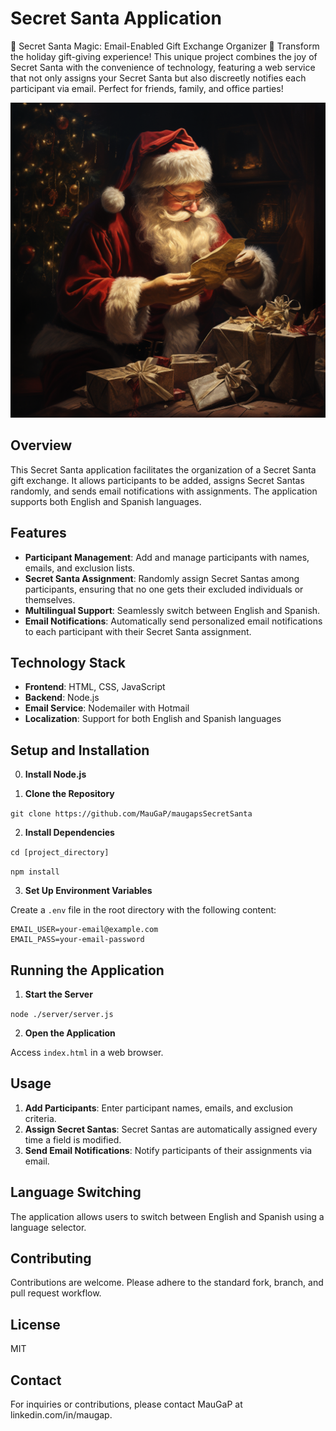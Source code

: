# Secret Santa Application
🎅 Secret Santa Magic: Email-Enabled Gift Exchange Organizer 🎄
Transform the holiday gift-giving experience! This unique project combines the joy of Secret Santa with the convenience of technology, featuring a web service that not only assigns your Secret Santa but also discreetly notifies each participant via email. Perfect for friends, family, and office parties!

![alt text](https://github.com/MauGaP/maugapsSecretSanta/blob/main/maugap_secret_santa.png?raw=true)

## Overview

This Secret Santa application facilitates the organization of a Secret Santa gift exchange. It allows participants to be added, assigns Secret Santas randomly, and sends email notifications with assignments. The application supports both English and Spanish languages.

## Features

- **Participant Management**: Add and manage participants with names, emails, and exclusion lists.
- **Secret Santa Assignment**: Randomly assign Secret Santas among participants, ensuring that no one gets their excluded individuals or themselves.
- **Multilingual Support**: Seamlessly switch between English and Spanish.
- **Email Notifications**: Automatically send personalized email notifications to each participant with their Secret Santa assignment.

## Technology Stack

- **Frontend**: HTML, CSS, JavaScript
- **Backend**: Node.js
- **Email Service**: Nodemailer with Hotmail
- **Localization**: Support for both English and Spanish languages

## Setup and Installation

0. **Install Node.js**

1. **Clone the Repository**

`git clone https://github.com/MauGaP/maugapsSecretSanta`

2. **Install Dependencies**

`cd [project_directory]`

`npm install`

3. **Set Up Environment Variables**

Create a `.env` file in the root directory with the following content:

```
EMAIL_USER=your-email@example.com
EMAIL_PASS=your-email-password
```

## Running the Application

1. **Start the Server**

`node ./server/server.js`

2. **Open the Application**

Access `index.html` in a web browser.

## Usage

1. **Add Participants**: Enter participant names, emails, and exclusion criteria.
2. **Assign Secret Santas**: Secret Santas are automatically assigned every time a field is modified.
3. **Send Email Notifications**: Notify participants of their assignments via email.

## Language Switching

The application allows users to switch between English and Spanish using a language selector.

## Contributing

Contributions are welcome. Please adhere to the standard fork, branch, and pull request workflow.

## License

MIT

## Contact

For inquiries or contributions, please contact MauGaP at linkedin.com/in/maugap.
